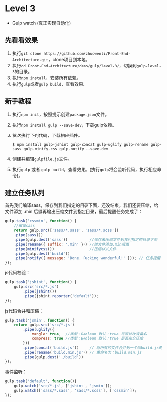 # Level 3

- Gulp watch (真正实现自动化)

## 先看看效果

1. 执行`git clone https://github.com/zhuowenli/Front-End-Architecture.git`，clone项目到本地。
2. 执行`cd Front-End-Architecture/demo/gulp/level-3/`，切换到`gulp-level-3`的目录。
3. 执行`npm install`，安装所有依赖。
4. 执行`gulp`或者`gulp build`，查看效果。

## 新手教程

1. 执行`npm init`，按照提示创建`package.json`文件。
2. 执行`npm install gulp --save-dev`，下载gulp依赖。
3. 依次执行下列代码，下载相应插件。

    ```
    $ npm install gulp-jshint gulp-concat gulp-uglify gulp-rename gulp-sass gulp-minify-css gulp-notify --save-dev
    ```

4. 创建并编辑`gulpfile.js`文件。
5. 执行`gulp` 或者 `gulp build`，查看效果。(执行`gulp`将会监听代码，执行相应命令)。

## 建立任务队列

首先我们编译sass，保存到我们指定的目录下面，还没结束，我们还要压缩，给文件添加 .min 后缀再输出压缩文件到指定目录，最后提醒任务完成了：

```js
gulp.task('cssmin', function() {
    //编译sass
    return gulp.src(['sass/*.sass', 'sass/*.scss'])
    .pipe(sass())
    .pipe(gulp.dest('sass'))          //保存未压缩文件到我们指定的目录下面
    .pipe(rename({ suffix: '.min' })) //给文件添加.min后缀
    .pipe(minifycss())                //压缩样式文件
    .pipe(gulp.dest('build'))
    .pipe(notify({ message: 'Done. Fucking wonderful!' })); // 任务提醒
});
```

js代码校验：

```js
gulp.task('jshint', function() {
    gulp.src('src/*.js')
        .pipe(jshint())
        .pipe(jshint.reporter('default'));
});
```

js代码合并和压缩：

```js
gulp.task('jsmin', function() {
    return gulp.src('src/*.js')
        .pipe(uglify({
            mangle: true,  //类型：Boolean 默认：true 是否修改变量名
            compress: true //类型：Boolean 默认：true 是否完全压缩
        }))
        .pipe(concat('build.js'))     // 将所有的文件合并到一个叫build.js的文件里去
        .pipe(rename('build.min.js')) // 重命名为：build.min.js
        .pipe(gulp.dest('./build'))
});
```

事件监听：

```js
gulp.task('default', function(){
    gulp.watch('src/*.js', ['jshint', 'jsmin']);
    gulp.watch(['sass/*.sass', 'sass/*.scss'], ['cssmin']);
});
```
